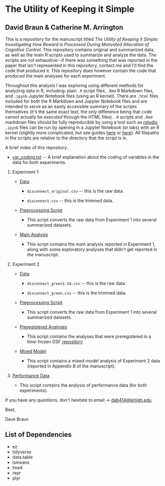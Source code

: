 # The Utility of Keeping it Simple
## David Braun & Catherine M. Arrington

This is a repository for the manuscript titled *The Utility of Keeping it Simple: Investigating How Reward is Processed During Motivated Allocation of Cognitive Control*. This repository contains original and summarized data, as well as the main R scripts used to summarize and analyze the data. The scripts are not exhaustive--if there was something that was reported in the paper that isn't represented in this repository, contact me and I'll find the code that produced it. This repository does however contain the code that produced the main analyses for each experiment. 

Throughout this analysis I was exploring using different methods for analyzing data in R, including: plain `.R` script files, `.Rmd` R Markdown files, and `.ipynb` Jupyter Notebook files (using an R kernel). There are `.html` files included for both the R Markdown and Jupyter Notebook files and are intended to serve as an easily accessible summary of the scripts themselves (it's the same exact text, the only difference being that code cannot actually be *executed* through the HTML files). `.R` scripts and `.Rmd` markdown files should be fully reproducible by using a tool such as [rstudio](https://www.rstudio.com/). `.ipynb` files can be run by opening in a Jupyter Notebook (or labs) with an R kernel (slightly more complicated, but see guides [here](https://www.datacamp.com/community/blog/jupyter-notebook-r) or [here](https://richpauloo.github.io/2018-05-16-Installing-the-R-kernel-in-Jupyter-Lab/)). All filepaths in the scripts are relative to the directory that the script is in.

A brief index of this repository:

* [var_coding.txt](var_coding.txt) -- A brief explanation about the coding of variables in the data for both experiments.

1. Experiment 1
  
	* [Data](experiment_one/data)

		* `disconnect_original.csv` -- this is the raw data.

		* `disconnect.csv` -- this is the trimmed data.

	* [Preprocessing Script](experiment_one/scripts/preprocessing.R)

		* This script converts the raw data from Experiment 1 into several summarized datasets.

	*  [Main Analysis](experiment_one/scripts/main_analyses.ipynb)

		* This script contains the main analysis reported in Experiment 1, along with some exploratory analyses that didn't get reported in the manuscript.

2. Experiment 2

	* [Data](experiment_two/data)

		* `disconnect_green1-18.csv` -- this is the raw data.

		* `disconnect_green.csv` -- this is the trimmed data.

	*  [Preprocessing Script](experiment_two/scripts/preprocessing.R)

		* This script converts the raw data from Experiment 1 into several summarized datasets.

	* [Preregistered Analyses](experiment_two/scripts/preregistered.ipynb)

		* This script contains the analyses that were preregistered in a time-frozen OSF [repository](https://osf.io/uex5x/register/5730e99a9ad5a102c5745a8a)

	* [Mixed Model](experiment_two/scripts/mixed_model.ipynb)

		* This script contains a mixed-model analysis of Experiment 2 data (reported in Appendix B of the manuscript).

3. [Performance Data](https://htmlpreview.github.io/?https://github.com/dab414/keeping_it_simple/blob/master/performance_data/Performance%20Summary.nb.html)
		
	* This script contains the analysis of performance data (for both experiments).

If you have any questions, don't hesitate to email -> dab414@lehigh.edu

Best,

Dave Braun

## List of Dependencies

* ez
* tidyverse
* data.table
* lsmeans
* lme4
* repr
* plyr



